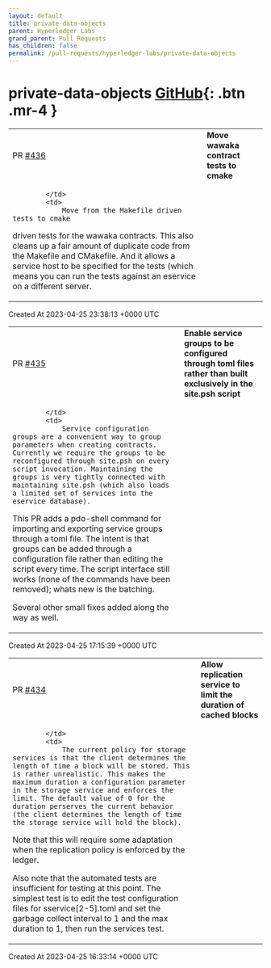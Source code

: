 ```yaml
---
layout: default
title: private-data-objects
parent: Hyperledger Labs
grand_parent: Pull Requests
has_children: false
permalink: /pull-requests/hyperledger-labs/private-data-objects
---
```


# private-data-objects <span class="fs-3 right-align">[GitHub](https://github.com/hyperledger-labs/private-data-objects){: .btn .mr-4 }</span>


<div>
    <table>
        <tr>
            <td>
                PR <a href="https://github.com/hyperledger-labs/private-data-objects/pull/436" class=".btn">#436</a>
            </td>
            <td>
                <b>
                    Move wawaka contract tests to cmake
                </b>
            </td>
        </tr>
        <tr>
            <td>
                
            </td>
            <td>
                Move from the Makefile driven tests to cmake
driven tests for the wawaka contracts. This also
cleans up a fair amount of duplicate code from
the Makefile and CMakefile. And it allows a service host to be specified for the tests (which means
you can run the tests against an eservice on a different server.
            </td>
        </tr>
    </table>
    <div class="right-align">
        Created At 2023-04-25 23:38:13 +0000 UTC
    </div>
</div>

<div>
    <table>
        <tr>
            <td>
                PR <a href="https://github.com/hyperledger-labs/private-data-objects/pull/435" class=".btn">#435</a>
            </td>
            <td>
                <b>
                    Enable service groups to be configured through toml files rather than built exclusively in the site.psh script
                </b>
            </td>
        </tr>
        <tr>
            <td>
                
            </td>
            <td>
                Service configuration groups are a convenient way to group parameters when creating contracts. Currently we require the groups to be reconfigured through site.psh on every script invocation. Maintaining the groups is very tightly connected with maintaining site.psh (which also loads a limited set of services into the eservice database).

This PR adds a pdo-shell command for importing and exporting service groups through a toml file. The intent is that groups can be added through a configuration file rather than editing the script every time. The script interface still works (none of the commands have been removed); whats new is the batching.

Several other small fixes added along the way as well.
            </td>
        </tr>
    </table>
    <div class="right-align">
        Created At 2023-04-25 17:15:39 +0000 UTC
    </div>
</div>

<div>
    <table>
        <tr>
            <td>
                PR <a href="https://github.com/hyperledger-labs/private-data-objects/pull/434" class=".btn">#434</a>
            </td>
            <td>
                <b>
                    Allow replication service to limit the duration of cached blocks
                </b>
            </td>
        </tr>
        <tr>
            <td>
                
            </td>
            <td>
                The current policy for storage services is that the client determines the length of time a block will be stored. This is rather unrealistic. This makes the maximum duration a configuration parameter in the storage service and enforces the limit. The default value of 0 for the duration perserves the current behavior (the client determines the length of time the storage service will hold the block).

Note that this will require some adaptation when the replication policy is enforced by the ledger.

Also note that the automated tests are insufficient for testing at this point. The simplest test is to edit the test configuration files for sservice[2-5].toml and set the garbage collect interval to 1 and the max duration to 1, then run the services test.
            </td>
        </tr>
    </table>
    <div class="right-align">
        Created At 2023-04-25 16:33:14 +0000 UTC
    </div>
</div>

